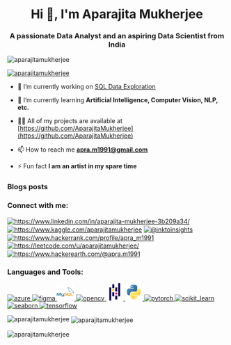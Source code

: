 <h1 align="center">Hi 👋, I'm Aparajita Mukherjee</h1>
<h3 align="center">A passionate Data Analyst and an aspiring Data Scientist from India</h3>

<p align="left"> <img src="https://komarev.com/ghpvc/?username=aparajitamukherjee&label=Profile%20views&color=0e75b6&style=flat" alt="aparajitamukherjee" /> </p>

<p align="left"> <a href="https://github.com/ryo-ma/github-profile-trophy"><img src="https://github-profile-trophy.vercel.app/?username=aparajitamukherjee" alt="aparajitamukherjee" /></a> </p>

- 🔭 I’m currently working on [SQL Data Exploration](https://github.com/AparajitaMukherjee/SQL-Data-Exploration-AmazingMart_EU-DB)

- 🌱 I’m currently learning **Artificial Intelligence, Computer Vision, NLP, etc.**

- 👨‍💻 All of my projects are available at [https://github.com/AparajitaMukherjee](https://github.com/AparajitaMukherjee)

- 📫 How to reach me **apra.m1991@gmail.com**

- ⚡ Fun fact **I am an artist in my spare time**

### Blogs posts
<!-- BLOG-POST-LIST:START -->
<!-- BLOG-POST-LIST:END -->

<h3 align="left">Connect with me:</h3>
<p align="left">
<a href="https://linkedin.com/in/https://www.linkedin.com/in/aparajita-mukherjee-3b209a34/" target="blank"><img align="center" src="https://raw.githubusercontent.com/rahuldkjain/github-profile-readme-generator/master/src/images/icons/Social/linked-in-alt.svg" alt="https://www.linkedin.com/in/aparajita-mukherjee-3b209a34/" height="30" width="40" /></a>
<a href="https://kaggle.com/https://www.kaggle.com/aparajitamukherjee" target="blank"><img align="center" src="https://raw.githubusercontent.com/rahuldkjain/github-profile-readme-generator/master/src/images/icons/Social/kaggle.svg" alt="https://www.kaggle.com/aparajitamukherjee" height="30" width="40" /></a>
<a href="https://medium.com/@inktoinsights" target="blank"><img align="center" src="https://raw.githubusercontent.com/rahuldkjain/github-profile-readme-generator/master/src/images/icons/Social/medium.svg" alt="@inktoinsights" height="30" width="40" /></a>
<a href="https://www.hackerrank.com/https://www.hackerrank.com/profile/apra_m1991" target="blank"><img align="center" src="https://raw.githubusercontent.com/rahuldkjain/github-profile-readme-generator/master/src/images/icons/Social/hackerrank.svg" alt="https://www.hackerrank.com/profile/apra_m1991" height="30" width="40" /></a>
<a href="https://www.leetcode.com/https://leetcode.com/u/aparajitamukherjee/" target="blank"><img align="center" src="https://raw.githubusercontent.com/rahuldkjain/github-profile-readme-generator/master/src/images/icons/Social/leet-code.svg" alt="https://leetcode.com/u/aparajitamukherjee/" height="30" width="40" /></a>
<a href="https://www.hackerearth.com/https://www.hackerearth.com/@apra.m1991" target="blank"><img align="center" src="https://raw.githubusercontent.com/rahuldkjain/github-profile-readme-generator/master/src/images/icons/Social/hackerearth.svg" alt="https://www.hackerearth.com/@apra.m1991" height="30" width="40" /></a>
</p>

<h3 align="left">Languages and Tools:</h3>
<p align="left"> <a href="https://azure.microsoft.com/en-in/" target="_blank" rel="noreferrer"> <img src="https://www.vectorlogo.zone/logos/microsoft_azure/microsoft_azure-icon.svg" alt="azure" width="40" height="40"/> </a> <a href="https://www.figma.com/" target="_blank" rel="noreferrer"> <img src="https://www.vectorlogo.zone/logos/figma/figma-icon.svg" alt="figma" width="40" height="40"/> </a> <a href="https://www.mysql.com/" target="_blank" rel="noreferrer"> <img src="https://raw.githubusercontent.com/devicons/devicon/master/icons/mysql/mysql-original-wordmark.svg" alt="mysql" width="40" height="40"/> </a> <a href="https://opencv.org/" target="_blank" rel="noreferrer"> <img src="https://www.vectorlogo.zone/logos/opencv/opencv-icon.svg" alt="opencv" width="40" height="40"/> </a> <a href="https://pandas.pydata.org/" target="_blank" rel="noreferrer"> <img src="https://raw.githubusercontent.com/devicons/devicon/2ae2a900d2f041da66e950e4d48052658d850630/icons/pandas/pandas-original.svg" alt="pandas" width="40" height="40"/> </a> <a href="https://www.python.org" target="_blank" rel="noreferrer"> <img src="https://raw.githubusercontent.com/devicons/devicon/master/icons/python/python-original.svg" alt="python" width="40" height="40"/> </a> <a href="https://pytorch.org/" target="_blank" rel="noreferrer"> <img src="https://www.vectorlogo.zone/logos/pytorch/pytorch-icon.svg" alt="pytorch" width="40" height="40"/> </a> <a href="https://scikit-learn.org/" target="_blank" rel="noreferrer"> <img src="https://upload.wikimedia.org/wikipedia/commons/0/05/Scikit_learn_logo_small.svg" alt="scikit_learn" width="40" height="40"/> </a> <a href="https://seaborn.pydata.org/" target="_blank" rel="noreferrer"> <img src="https://seaborn.pydata.org/_images/logo-mark-lightbg.svg" alt="seaborn" width="40" height="40"/> </a> <a href="https://www.tensorflow.org" target="_blank" rel="noreferrer"> <img src="https://www.vectorlogo.zone/logos/tensorflow/tensorflow-icon.svg" alt="tensorflow" width="40" height="40"/> </a> </p>

<p><img align="left" src="https://github-readme-stats.vercel.app/api/top-langs?username=aparajitamukherjee&show_icons=true&locale=en&layout=compact" alt="aparajitamukherjee" /></p>

<p>&nbsp;<img align="center" src="https://github-readme-stats.vercel.app/api?username=aparajitamukherjee&show_icons=true&locale=en" alt="aparajitamukherjee" /></p>

<p><img align="center" src="https://github-readme-streak-stats.herokuapp.com/?user=aparajitamukherjee&" alt="aparajitamukherjee" /></p>

